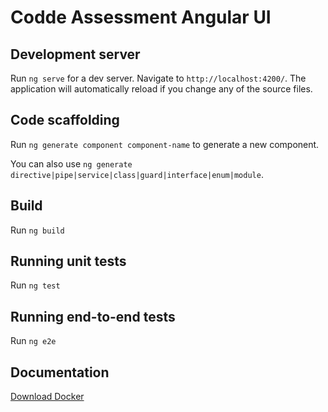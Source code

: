 # Codde Assessment Angular UI

## Development server

Run `ng serve` for a dev server. Navigate to `http://localhost:4200/`. The application will automatically reload if you change any of the source files.

## Code scaffolding

Run `ng generate component component-name` to generate a new component.

You can also use `ng generate directive|pipe|service|class|guard|interface|enum|module`.

## Build

Run `ng build`

## Running unit tests

Run `ng test`

## Running end-to-end tests

Run `ng e2e`

## Documentation

[Download Docker](https://www.docker.com/products/docker-desktop/)